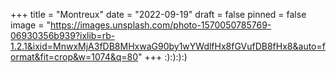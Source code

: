 +++
title = "Montreux"
date = "2022-09-19"
draft = false
pinned = false
image = "https://images.unsplash.com/photo-1570050785769-06930356b939?ixlib=rb-1.2.1&ixid=MnwxMjA3fDB8MHxwaG90by1wYWdlfHx8fGVufDB8fHx8&auto=format&fit=crop&w=1074&q=80"
+++
:):):):)

![]()